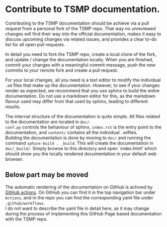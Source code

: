 # Contribute to TSMP documentation.

Contributing to the TSMP documentation should be achieve via a pull request from 
a personal fork of the TSMP repo. That way no unreviewed changes will find their 
way into the official documentation, makes it easy to discuss upcoming changes 
via related issues, and provides a clear to-do list for all open pull requests. 

In detail you need to fork the TSMP repo, create a local clone of the fork, and 
update / change the documentation locally. When you are finished, commit your 
changes with a meaningful commit message, push the new commits to your remote 
fork and create a pull request. 

For your local changes, all you need is a text editor to modify the individual 
`.md` files that make up the documentation. However, to see if your changes 
render as expected, we recommend that you use sphinx to build the entire 
documentation. Do not use a markdown editor for this, as the markdown flavour 
used may differ from that used by sphinx, leading to different results. 

The internal structure of the documentation is quite simple. All files related 
to the documentation are located in `doc/`.   
`conf.py` controls the behaviour of sphinx, `index.rst` is the entry point to 
the documentation, and `content/` contains all the individual `.md`files.  
Building the documentation is done by moving to `doc/` and running the command 
`sphinx-build . _build`. This will create the documentation in `doc/_build/`. 
Simply browse to this directory and open `index.html' which should show you the 
locally rendered documentation in your default web browser.

## Below part may be moved 

The automatic rendering of the documentation on GitHub is achived by [GitHub 
actions](https://github.com/features/actions). On GitHub you can find it in the 
top navigation bar under `Actions`, and in the repo you can find the 
corresponding yaml file under `.github/workflows`.  
I do not want to describe the yaml file in detail here, as it may change during 
the process of implementing this GitHub Page based documentation with the TSMP 
repo.
